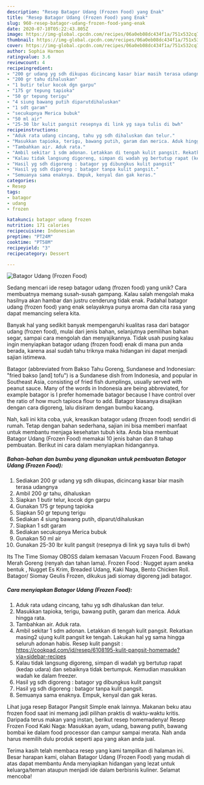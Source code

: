 ```yaml
---
description: "Resep Batagor Udang (Frozen Food) yang Enak"
title: "Resep Batagor Udang (Frozen Food) yang Enak"
slug: 960-resep-batagor-udang-frozen-food-yang-enak
date: 2020-07-10T05:22:43.805Z
image: https://img-global.cpcdn.com/recipes/06a0eb08dc434f1a/751x532cq70/batagor-udang-frozen-food-foto-resep-utama.jpg
thumbnail: https://img-global.cpcdn.com/recipes/06a0eb08dc434f1a/751x532cq70/batagor-udang-frozen-food-foto-resep-utama.jpg
cover: https://img-global.cpcdn.com/recipes/06a0eb08dc434f1a/751x532cq70/batagor-udang-frozen-food-foto-resep-utama.jpg
author: Sophia Harmon
ratingvalue: 3.6
reviewcount: 4
recipeingredient:
- "200 gr udang yg sdh dikupas dicincang kasar biar masih terasa udangnya"
- "200 gr tahu dihaluskan"
- "1 butir telur kocok dgn garpu"
- "175 gr tepung tapioka"
- "50 gr tepung terigu"
- "4 siung bawang putih diparutdihaluskan"
- "1 sdt garam"
- "secukupnya Merica bubuk"
- "50 ml air"
- "25-30 lbr kulit pangsit resepnya di link yg saya tulis di bwh"
recipeinstructions:
- "Aduk rata udang cincang, tahu yg sdh dihaluskan dan telur."
- "Masukkan tapioka, terigu, bawang putih, garam dan merica. Aduk hingga rata."
- "Tambahkan air. Aduk rata."
- "Ambil sekitar 1 sdm adonan. Letakkan di tengah kulit pangsit. Rekatkan masing2 ujung kulit pangsit ke tengah. Lakukan hal yg sama hingga seluruh adonan habis. Resep kulit pangsit : https://cookpad.com/id/resep/6108195-kulit-pangsit-homemade?via=sidebar-recipes"
- "Kalau tidak langsung digoreng, simpan di wadah yg bertutup rapat (kedap udara) dan sebaiknya tidak bertumpuk. Kemudian masukkan wadah ke dalam freezer."
- "Hasil yg sdh digoreng : batagor yg dibungkus kulit pangsit"
- "Hasil yg sdh digoreng : batagor tanpa kulit pangsit."
- "Semuanya sama enaknya. Empuk, kenyal dan gak keras."
categories:
- Resep
tags:
- batagor
- udang
- frozen

katakunci: batagor udang frozen 
nutrition: 171 calories
recipecuisine: Indonesian
preptime: "PT24M"
cooktime: "PT58M"
recipeyield: "3"
recipecategory: Dessert

---
```



![Batagor Udang (Frozen Food)](https://img-global.cpcdn.com/recipes/06a0eb08dc434f1a/751x532cq70/batagor-udang-frozen-food-foto-resep-utama.jpg)

Sedang mencari ide resep batagor udang (frozen food) yang unik? Cara membuatnya memang susah-susah gampang. Kalau salah mengolah maka hasilnya akan hambar dan justru cenderung tidak enak. Padahal batagor udang (frozen food) yang enak selayaknya punya aroma dan cita rasa yang dapat memancing selera kita.

Banyak hal yang sedikit banyak mempengaruhi kualitas rasa dari batagor udang (frozen food), mulai dari jenis bahan, selanjutnya pemilihan bahan segar, sampai cara mengolah dan menyajikannya. Tidak usah pusing kalau ingin menyiapkan batagor udang (frozen food) enak di mana pun anda berada, karena asal sudah tahu triknya maka hidangan ini dapat menjadi sajian istimewa.

Batagor (abbreviated from Bakso Tahu Goreng, Sundanese and Indonesian: &#34;fried bakso [and] tofu&#34;) is a Sundanese dish from Indonesia, and popular in Southeast Asia, consisting of fried fish dumplings, usually served with peanut sauce. Many of the words in Indonesia are being abbreviated, for example batagor is I prefer homemade batagor because I have control over the ratio of how much tapioca flour to add. Batagor biasanya disajikan dengan cara digoreng, lalu disiram dengan bumbu kacang.


Nah, kali ini kita coba, yuk, kreasikan batagor udang (frozen food) sendiri di rumah. Tetap dengan bahan sederhana, sajian ini bisa memberi manfaat untuk membantu menjaga kesehatan tubuh kita. Anda bisa membuat Batagor Udang (Frozen Food) memakai 10 jenis bahan dan 8 tahap pembuatan. Berikut ini cara dalam menyiapkan hidangannya.

<!--inarticleads1-->

##### Bahan-bahan dan bumbu yang digunakan untuk pembuatan Batagor Udang (Frozen Food):

1. Sediakan 200 gr udang yg sdh dikupas, dicincang kasar biar masih terasa udangnya
1. Ambil 200 gr tahu, dihaluskan
1. Siapkan 1 butir telur, kocok dgn garpu
1. Gunakan 175 gr tepung tapioka
1. Siapkan 50 gr tepung terigu
1. Sediakan 4 siung bawang putih, diparut/dihaluskan
1. Siapkan 1 sdt garam
1. Sediakan secukupnya Merica bubuk
1. Gunakan 50 ml air
1. Gunakan 25-30 lbr kulit pangsit (resepnya di link yg saya tulis di bwh)


Its The Time Siomay OBOSS dalam kemasan Vacuum Frozen Food. Bawang Merah Goreng (renyah dan tahan lama). Frozen Food : Nugget ayam aneka bentuk , Nugget Es Krim, Breaded Udang, Kaki Naga, Bento Chicken Roll. Batagor/ Siomay Geulis Frozen, dikukus jadi siomay digoreng jadi batagor. 

<!--inarticleads2-->

##### Cara menyiapkan Batagor Udang (Frozen Food):

1. Aduk rata udang cincang, tahu yg sdh dihaluskan dan telur.
1. Masukkan tapioka, terigu, bawang putih, garam dan merica. Aduk hingga rata.
1. Tambahkan air. Aduk rata.
1. Ambil sekitar 1 sdm adonan. Letakkan di tengah kulit pangsit. Rekatkan masing2 ujung kulit pangsit ke tengah. Lakukan hal yg sama hingga seluruh adonan habis. Resep kulit pangsit : https://cookpad.com/id/resep/6108195-kulit-pangsit-homemade?via=sidebar-recipes
1. Kalau tidak langsung digoreng, simpan di wadah yg bertutup rapat (kedap udara) dan sebaiknya tidak bertumpuk. Kemudian masukkan wadah ke dalam freezer.
1. Hasil yg sdh digoreng : batagor yg dibungkus kulit pangsit
1. Hasil yg sdh digoreng : batagor tanpa kulit pangsit.
1. Semuanya sama enaknya. Empuk, kenyal dan gak keras.


Lihat juga resep Batagor Pangsit Simple enak lainnya. Makanan beku atau frozen food saat ini memang jadi pilihan praktis di waktu-waktu kritis. Daripada terus makan yang instan, berikut resep homemadenya! Resep Frozen Food Kaki Naga: Masukkan ayam, udang, bawang putih, bawang bombai ke dalam food processor dan campur sampai merata. Nah anda harus memilih dulu produk seperti apa yang akan anda jual. 

Terima kasih telah membaca resep yang kami tampilkan di halaman ini. Besar harapan kami, olahan Batagor Udang (Frozen Food) yang mudah di atas dapat membantu Anda menyiapkan hidangan yang lezat untuk keluarga/teman ataupun menjadi ide dalam berbisnis kuliner. Selamat mencoba!
